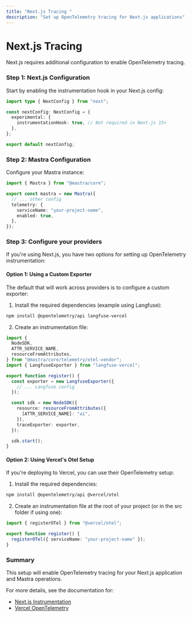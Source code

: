 ```yaml
---
title: "Next.js Tracing "
description: "Set up OpenTelemetry tracing for Next.js applications"
---
```


# Next.js Tracing

Next.js requires additional configuration to enable OpenTelemetry tracing.

### Step 1: Next.js Configuration

Start by enabling the instrumentation hook in your Next.js config:

```ts filename="next.config.ts" showLineNumbers copy
import type { NextConfig } from "next";

const nextConfig: NextConfig = {
  experimental: {
    instrumentationHook: true, // Not required in Next.js 15+
  },
};

export default nextConfig;
```

### Step 2: Mastra Configuration

Configure your Mastra instance:

```typescript filename="mastra.config.ts" copy
import { Mastra } from "@mastra/core";

export const mastra = new Mastra({
  // ... other config
  telemetry: {
    serviceName: "your-project-name",
    enabled: true,
  },
});
```

### Step 3: Configure your providers

If you're using Next.js, you have two options for setting up OpenTelemetry instrumentation:

#### Option 1: Using a Custom Exporter

The default that will work across providers is to configure a custom exporter:

1. Install the required dependencies (example using Langfuse):

```bash copy
npm install @opentelemetry/api langfuse-vercel
```

2. Create an instrumentation file:

```ts filename="instrumentation.ts" copy
import {
  NodeSDK,
  ATTR_SERVICE_NAME,
  resourceFromAttributes,
} from "@mastra/core/telemetry/otel-vendor";
import { LangfuseExporter } from "langfuse-vercel";

export function register() {
  const exporter = new LangfuseExporter({
    // ... Langfuse config
  });

  const sdk = new NodeSDK({
    resource: resourceFromAttributes({
      [ATTR_SERVICE_NAME]: "ai",
    }),
    traceExporter: exporter,
  });

  sdk.start();
}
```

#### Option 2: Using Vercel's Otel Setup

If you're deploying to Vercel, you can use their OpenTelemetry setup:

1. Install the required dependencies:

```bash copy
npm install @opentelemetry/api @vercel/otel
```

2. Create an instrumentation file at the root of your project (or in the src folder if using one):

```ts filename="instrumentation.ts" copy
import { registerOTel } from "@vercel/otel";

export function register() {
  registerOTel({ serviceName: "your-project-name" });
}
```

### Summary

This setup will enable OpenTelemetry tracing for your Next.js application and Mastra operations.

For more details, see the documentation for:

- [Next.js Instrumentation](https://nextjs.org/docs/app/building-your-application/optimizing/instrumentation)
- [Vercel OpenTelemetry](https://vercel.com/docs/observability/otel-overview/quickstart)
